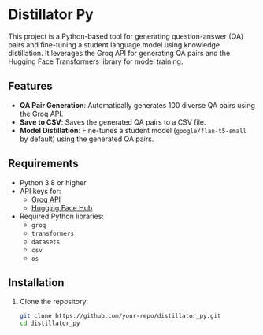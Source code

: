 # Distillator Py

This project is a Python-based tool for generating question-answer (QA) pairs and fine-tuning a student language model using knowledge distillation. It leverages the Groq API for generating QA pairs and the Hugging Face Transformers library for model training.

## Features

- **QA Pair Generation**: Automatically generates 100 diverse QA pairs using the Groq API.
- **Save to CSV**: Saves the generated QA pairs to a CSV file.
- **Model Distillation**: Fine-tunes a student model (`google/flan-t5-small` by default) using the generated QA pairs.

## Requirements

- Python 3.8 or higher
- API keys for:
  - [Groq API](https://groq.com/)
  - [Hugging Face Hub](https://huggingface.co/)
- Required Python libraries:
  - `groq`
  - `transformers`
  - `datasets`
  - `csv`
  - `os`

## Installation

1. Clone the repository:
   ```bash
   git clone https://github.com/your-repo/distillator_py.git
   cd distillator_py